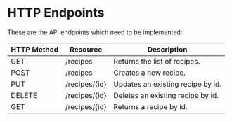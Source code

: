 # HTTP Endpoints

These are the API endpoints which need to be implemented:

| HTTP Method | Resource      | Description                       |
|-------------|---------------|-----------------------------------|
| GET         | /recipes      | Returns the list of recipes.      |
| POST        | /recipes      | Creates a new recipe.             |
| PUT         | /recipes/{id} | Updates an existing recipe by id. |
| DELETE      | /recipes/{id} | Deletes an existing recipe by id. |
| GET         | /recipes/{id} | Returns a recipe by id.           |
